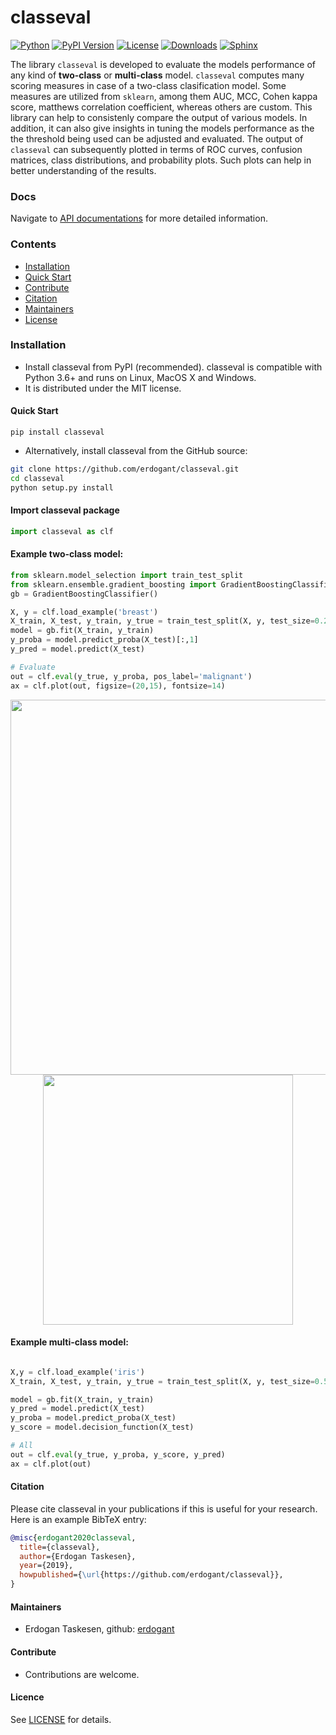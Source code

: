 # classeval

[![Python](https://img.shields.io/pypi/pyversions/classeval)](https://img.shields.io/pypi/pyversions/classeval)
[![PyPI Version](https://img.shields.io/pypi/v/classeval)](https://pypi.org/project/classeval/)
[![License](https://img.shields.io/badge/license-MIT-green.svg)](https://github.com/erdogant/classeval/blob/master/LICENSE)
[![Downloads](https://pepy.tech/badge/classeval)](https://pepy.tech/project/classeval)
[![Sphinx](https://img.shields.io/badge/Sphinx-Docs-blue)](https://erdogant.github.io/classeval/)

The library ``classeval`` is developed to evaluate the models performance of any kind of **two-class** or **multi-class** model. ``classeval`` computes many scoring measures in case of a two-class clasification model. Some measures are utilized from ``sklearn``, among them AUC, MCC, Cohen kappa score, matthews correlation coefficient, whereas others are custom. This library can help to consistenly compare the output of various models. In addition, it can also give insights in tuning the models performance as the the threshold being used can be adjusted and evaluated. The output of ``classeval`` can subsequently plotted in terms of ROC curves, confusion matrices, class distributions, and probability plots. Such plots can help in better understanding of the results.

### Docs
Navigate to [API documentations](https://erdogant.github.io/classeval/) for more detailed information.



### Contents
- [Installation](#-installation)
- [Quick Start](#-quick-start)
- [Contribute](#-contribute)
- [Citation](#-citation)
- [Maintainers](#-maintainers)
- [License](#-copyright)

### Installation
* Install classeval from PyPI (recommended). classeval is compatible with Python 3.6+ and runs on Linux, MacOS X and Windows. 
* It is distributed under the MIT license.

#### Quick Start
```
pip install classeval
```

* Alternatively, install classeval from the GitHub source:
```bash
git clone https://github.com/erdogant/classeval.git
cd classeval
python setup.py install
```  

#### Import classeval package
```python
import classeval as clf
```

#### Example two-class model:
```python
from sklearn.model_selection import train_test_split
from sklearn.ensemble.gradient_boosting import GradientBoostingClassifier
gb = GradientBoostingClassifier()

X, y = clf.load_example('breast')
X_train, X_test, y_train, y_true = train_test_split(X, y, test_size=0.2)
model = gb.fit(X_train, y_train)
y_proba = model.predict_proba(X_test)[:,1]
y_pred = model.predict(X_test)

# Evaluate
out = clf.eval(y_true, y_proba, pos_label='malignant')
ax = clf.plot(out, figsize=(20,15), fontsize=14)
```

<p align="center">
  <img src="https://github.com/erdogant/classeval/blob/master/docs/figs/Figure_1.png" width="600" />
  <img src="https://github.com/erdogant/classeval/blob/master/docs/figs/Figure_2.png" width="400" />
</p>

#### Example multi-class model:
```python

X,y = clf.load_example('iris')
X_train, X_test, y_train, y_true = train_test_split(X, y, test_size=0.5)

model = gb.fit(X_train, y_train)
y_pred = model.predict(X_test)
y_proba = model.predict_proba(X_test)
y_score = model.decision_function(X_test)

# All
out = clf.eval(y_true, y_proba, y_score, y_pred)
ax = clf.plot(out)
```

#### Citation
Please cite classeval in your publications if this is useful for your research. Here is an example BibTeX entry:
```BibTeX
@misc{erdogant2020classeval,
  title={classeval},
  author={Erdogan Taskesen},
  year={2019},
  howpublished={\url{https://github.com/erdogant/classeval}},
}
```

#### Maintainers
* Erdogan Taskesen, github: [erdogant](https://github.com/erdogant)

#### Contribute
* Contributions are welcome.

#### Licence
See [LICENSE](LICENSE) for details.
